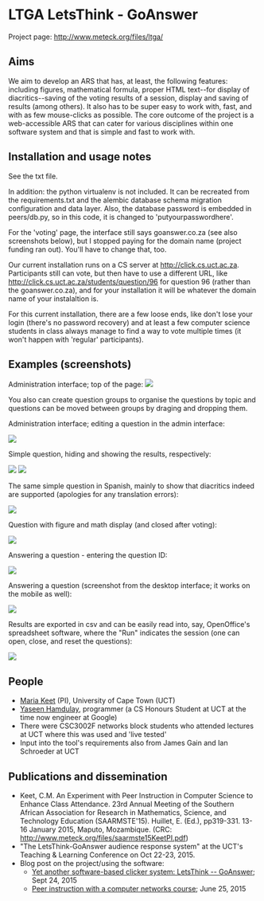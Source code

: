 # LTGA LetsThink - GoAnswer

Project page: http://www.meteck.org/files/ltga/

## Aims

We aim to develop an ARS that has, at least, the following features: including figures, mathematical formula, proper HTML text--for display of diacritics--saving of the voting results of a session, display and saving of results (among others). It also has to be super easy to work with, fast, and with as few mouse-clicks as possible.
The core outcome of the project is a web-accessible ARS that can cater for various disciplines within one software system and that is simple and fast to work with. 

## Installation and usage notes

See the txt file. 

In addition: the python virtualenv is not included. It can be recreated from the requirements.txt and the alembic database schema  migration configuration and data layer. 
Also, the database password is embedded in peers/db.py, so in this code, it is changed to 'putyourpasswordhere'.

For the 'voting' page, the interface still says goanswer.co.za (see also screenshots below), but I stopped paying for the domain name (project funding ran out). You'll have to change that, too. 

Our current installation runs on a CS server at http://click.cs.uct.ac.za. Participants still can vote, but then have to use a different URL, like http://click.cs.uct.ac.za/students/question/96 for question 96 (rather than the goanswer.co.za), and for your installation it will be whatever the domain name of your instalaltion is.

For this current installation, there are a few loose ends, like don't lose your login (there's no password recovery) and at least a few computer science students in class always manage to find a way to vote multiple times (it won't happen with 'regular' participants).

## Examples (screenshots)

Administration interface; top of the page: <img src="http://www.meteck.org/files/ltga/newAdmin.png">

You also can create question groups to organise the questions by topic and questions can be moved between groups by draging and dropping them.


Administration interface; editing a question in the admin interface: 

<img src="http://www.meteck.org/files/ltga/Qcreation-finish.png">


Simple question, hiding and showing the results, respectively: 

<img src="http://www.meteck.org/files/ltga/simpleQresultsHidden.png">

<img src="http://www.meteck.org/files/ltga/simpleQresultsShown.png">


The same simple question in Spanish, mainly to show that diacritics indeed are supported (apologies for any translation errors): 

<img src="http://www.meteck.org/files/ltga/simpleQinSpanishDiacritics.png">


Question with figure and math display (and closed after voting): 

<img src="http://www.meteck.org/files/ltga/congestionwPicAndMath.png">


Answering a question - entering the question ID:

<img src="http://www.meteck.org/files/ltga/answer.png">


Answering a question (screenshot from the desktop interface; it works on the mobile as well): 

<img src="http://www.meteck.org/files/ltga/q26voteinterface.png">


Results are exported in csv and can be easily read into, say, OpenOffice's spreadsheet software, where the "Run" indicates the session (one can open, close, and reset the questions): 

<img src="http://www.meteck.org/files/ltga/resultsQ26.png">

## People

* <a href="http://www.meteck.org">Maria Keet</a> (PI), University of Cape Town (UCT)
* <a href="https://www.linkedin.com/in/yaseen-hamdulay-88766437/">Yaseen Hamdulay</a>, programmer (a CS Honours Student at UCT at the time now engineer at Google)
* There were CSC3002F networks block students who attended lectures at UCT where this was used and 'live tested'
* Input into the tool's requirements also from James Gain and Ian Schroeder at UCT


## Publications and dissemination

* Keet, C.M. An Experiment with Peer Instruction in Computer Science to Enhance Class Attendance. 23rd Annual Meeting of the Southern African Association for Research in Mathematics, Science, and Technology Education (SAARMSTE'15). Huillet, E. (Ed.), pp319-331. 13-16 January 2015, Maputo, Mozambique. (CRC: http://www.meteck.org/files/saarmste15KeetPI.pdf)
* "The LetsThink-GoAnswer audience response system" at the UCT's Teaching & Learning Conference on Oct 22-23, 2015.
* Blog post on the project/using the software:
    * <a href="https://keet.wordpress.com/2015/09/24/yet-another-software-based-clicker-system-letsthink-goanswer/">Yet another software-based clicker system: LetsThink -- GoAnswer</a>; Sept 24, 2015
    * <a href="https://keet.wordpress.com/2015/06/25/peer-instruction-with-a-computer-networks-course/">Peer instruction with a computer networks course</a>; June 25, 2015

